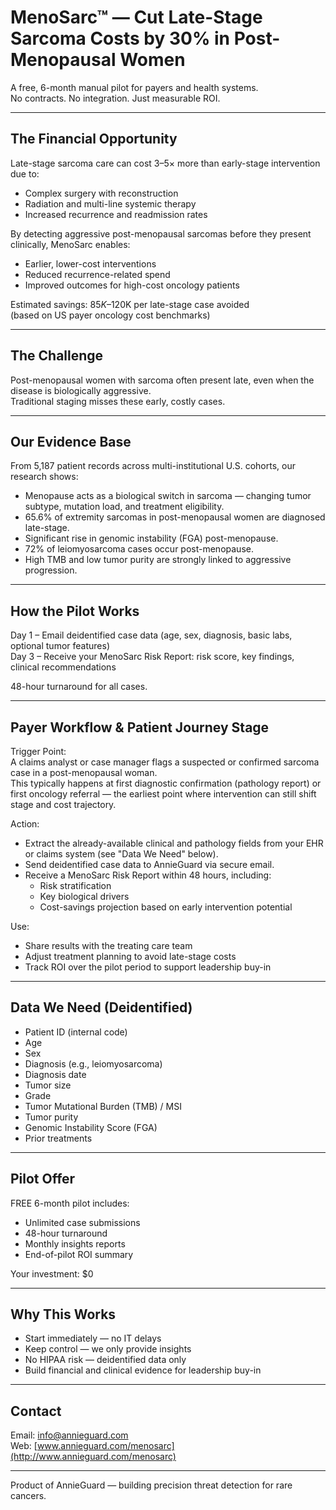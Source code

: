 # MenoSarc™ — Cut Late-Stage Sarcoma Costs by 30% in Post-Menopausal Women

A free, 6-month manual pilot for payers and health systems.  
No contracts. No integration. Just measurable ROI.

---

## The Financial Opportunity

Late-stage sarcoma care can cost 3–5× more than early-stage intervention due to:
- Complex surgery with reconstruction
- Radiation and multi-line systemic therapy
- Increased recurrence and readmission rates

By detecting aggressive post-menopausal sarcomas before they present clinically, MenoSarc enables:
- Earlier, lower-cost interventions
- Reduced recurrence-related spend
- Improved outcomes for high-cost oncology patients

Estimated savings: $85K–$120K per late-stage case avoided  
(based on US payer oncology cost benchmarks)

---

## The Challenge

Post-menopausal women with sarcoma often present late, even when the disease is biologically aggressive.  
Traditional staging misses these early, costly cases.

---

## Our Evidence Base

From 5,187 patient records across multi-institutional U.S. cohorts, our research shows:
- Menopause acts as a biological switch in sarcoma — changing tumor subtype, mutation load, and treatment eligibility.
- 65.6% of extremity sarcomas in post-menopausal women are diagnosed late-stage.
- Significant rise in genomic instability (FGA) post-menopause.
- 72% of leiomyosarcoma cases occur post-menopause.
- High TMB and low tumor purity are strongly linked to aggressive progression.

---

## How the Pilot Works

Day 1 – Email deidentified case data (age, sex, diagnosis, basic labs, optional tumor features)  
Day 3 – Receive your MenoSarc Risk Report: risk score, key findings, clinical recommendations  

48-hour turnaround for all cases.

---

## Payer Workflow & Patient Journey Stage

Trigger Point:  
A claims analyst or case manager flags a suspected or confirmed sarcoma case in a post-menopausal woman.  
This typically happens at first diagnostic confirmation (pathology report) or first oncology referral — the earliest point where intervention can still shift stage and cost trajectory.

Action:  
- Extract the already-available clinical and pathology fields from your EHR or claims system (see "Data We Need" below).  
- Send deidentified case data to AnnieGuard via secure email.  
- Receive a MenoSarc Risk Report within 48 hours, including:  
  - Risk stratification  
  - Key biological drivers  
  - Cost-savings projection based on early intervention potential  

Use:  
- Share results with the treating care team  
- Adjust treatment planning to avoid late-stage costs  
- Track ROI over the pilot period to support leadership buy-in

---

## Data We Need (Deidentified)

- Patient ID (internal code)  
- Age  
- Sex  
- Diagnosis (e.g., leiomyosarcoma)  
- Diagnosis date  
- Tumor size  
- Grade  
- Tumor Mutational Burden (TMB) / MSI  
- Tumor purity  
- Genomic Instability Score (FGA)  
- Prior treatments  

---

## Pilot Offer

FREE 6-month pilot includes:
- Unlimited case submissions
- 48-hour turnaround
- Monthly insights reports
- End-of-pilot ROI summary

Your investment: $0

---

## Why This Works

- Start immediately — no IT delays  
- Keep control — we only provide insights  
- No HIPAA risk — deidentified data only  
- Build financial and clinical evidence for leadership buy-in

---

## Contact

Email: info@annieguard.com  
Web: [www.annieguard.com/menosarc](http://www.annieguard.com/menosarc)  

---

Product of AnnieGuard — building precision threat detection for rare cancers.
